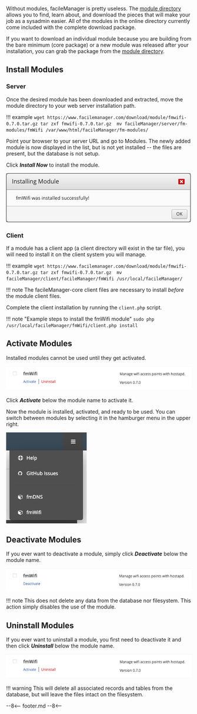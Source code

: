 Without modules, facileManager is pretty useless. The [module directory](https://www.facilemanager.com/modules/) allows you to find, learn about, and download the pieces that will make your job as a sysadmin easier. All of the modules in the online directory currently come included with the complete download package.

If you want to download an individual module because you are building from the bare minimum (core package) or a new module was released after your installation, you can grab the package from the [module directory](https://www.facilemanager.com/modules/).

## Install Modules

### Server

Once the desired module has been downloaded and extracted, move the module directory to your web server installation path.

!!! example
    ```
    wget https://www.facilemanager.com/download/module/fmwifi-0.7.0.tar.gz
    tar zxf fmwifi-0.7.0.tar.gz 
    mv facileManager/server/fm-modules/fmWifi /var/www/html/facileManager/fm-modules/
    ```

Point your browser to your server URL and go to Modules.  The newly added module is now displayed in the list, but is not yet installed -- the files are present, but the database is not setup.

Click **_Install Now_** to install the module.

![Installed Module](../images/InstalledModule.png)

### Client

If a module has a client app (a client directory will exist in the tar file), you will need to install it on the client system you will manage.

!!! example
    ```
    wget https://www.facilemanager.com/download/module/fmwifi-0.7.0.tar.gz
    tar zxf fmwifi-0.7.0.tar.gz 
    mv facileManager/client/facileManager/fmWifi /usr/local/facileManager/
    ```

!!! note
    The facileManager-core client files are necessary to install _before_ the module client files.

Complete the client installation by running the `client.php` script.

!!! note "Example steps to install the fmWifi module"
    `sudo php /usr/local/facileManager/fmWifi/client.php install`

## Activate Modules

Installed modules cannot be used until they get activated.

![Deactivated Module Actions](../images/DeactivatedModuleActions.png)

Click **_Activate_** below the module name to activate it.

Now the module is installed, activated, and ready to be used.  You can switch between modules by selecting it in the hamburger menu in the upper right.

![Hamburger Menu](../images/ModuleMenu.png)

## Deactivate Modules

If you ever want to deactivate a module, simply click **_Deactivate_** below the module name.

![Activated Module Actions](../images/ActivatedModuleActions.png)

!!! note
    This does not delete any data from the database nor filesystem.  This action simply disables the use of the module.

## Uninstall Modules

If you ever want to uninstall a module, you first need to deactivate it and then click **_Uninstall_** below the module name.

![Deactivated Module Actions](../images/DeactivatedModuleActions.png)

!!! warning
    This will delete all associated records and tables from the database, but will leave the files intact on the filesystem.

--8<--
footer.md
--8<--

